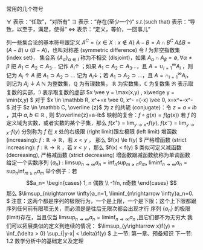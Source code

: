 常用的几个符号

$\forall$ 表示：“任取”，“对所有”
$\exists$ 表示：“存在(至少一个)“
$s.t. (\text{such that})$ 表示：“导致，以至于，满足，使得”
$\iff$ 表示：“定义，等价，一回事儿”

列一些集合论的基本符号跟定义
$A^C=\{x \in X: x\notin A\}$
$A-B=A \cap B^C$
$A\Delta B=(A-B) \cup (B-A)$，也叫对称差 (symmetric difference)
令 $I$ 为非空指数集 (index set)， 集合系 $\{A_{\alpha}\}_{\alpha \in I}$ 称为不相交 (disjoint)，如果 $A_{\alpha} \cap A_{\beta} = \emptyset, \forall \alpha \ne \beta$ 
把 $A_1 \subset A_2 \subset A_3 \ldots$  记作 $A_i \uparrow$ ；如果 $A_1 \subset A_2 \subset A_3 \ldots$，且 $A=\cup_{i=1}^\infty A_i$ ，则记为 $A_i \uparrow A$
把 $A_1 \supset A_2 \supset \ldots$ 记为 $A_i \downarrow$；若 $A_1 \supset A_2 \supset \ldots$，且 $A = \cap_{i=1}^\infty A_i$，则记为 $A_i \downarrow A$ 
$\mathbb N$ 为整数集，$\mathbb Q$ 为有理数集， $\mathbb R$ 为实数集，$\mathbb C$ 为复数集
$\Re$ 表示取复数的实部，$\Im$ 表示取复数的虚部
$x \vee y = \max(x,y) , x\wedge y = \min(x,y) $
对于 $x \in \mathbb R, x^+=x \vee 0, x^- =(-x) \vee 0, x=x^+-x^- $
对于 $z \in \mathbb C, \overline {z}$ 为 $z$ 的共轭 (conjugate)：令 $z=a+ib$ ，其中 $a,b \in \mathbb R$ , 则 $\overline{z}=a-ib$
映射的复合：$f \circ g(x) = f(g(x))$ 
若 $f$ 的定义域为实数，或者实数的某个子集，那么 $f(x^+)=\lim_{y \rightarrow x^+} f(y),~ f(x^-)=\lim_{y\rightarrow x^-}f(y)$ 分别称为 $f$ 在 $x$ 处的右极限 (right limit)跟左极限 (left limit)
增函数 (increasing): $f: \mathbb R \rightarrow \mathbb R$，若 $x <y$ ， 那么 $f(x) \le f(y) $
严格增函数 (strict increasing): $f: \mathbb R \rightarrow \mathbb R$ ，若 $x < y$ ，那么 $f(x) < f(y) $
类似可定义减函数 (decreasing), 严格减函数 (strict decreasing)
增函数跟减函数统称为单调函数
给定一个实数序列 $\{a_n\}$ :
 $\limsup_{n\rightarrow \infty} a_n=\inf_n \sup _{m\ge n} a_m$,
 $\liminf_{n\rightarrow \infty} a_n=\sup_n \inf _{m\ge n} a_m$
举个例子：若
$$a_n= \begin{cases} 1,  n 偶数 \\ -1/n, n奇数 \end{cases} $$
那么 $\limsup_{n\rightarrow \infty}a_n=1, \liminf_{n\rightarrow \infty}a_n=0. $ 
注意：这两个都是序列的极限行为，一个是上限，一个是下限；这个上下限都跟序列任何前有限项无关，而必须是是往后无限次都会出现才行
序列 $\{a_n\}$ 的极限 (limit)存在，当且仅当 $\limsup_{n\rightarrow \infty}a_n=\liminf_{n\rightarrow \infty}a_n$ ,且它们都不为无穷大
我们可以拓展类似的定义到连续的情况：
$\limsup_{y\rightarrow x}f(y) = \inf_{\delta > 0} \sup_{|y-x| < \delta}f(y) $
上一节: 第一章、预备知识
下一节: 1.2 数学分析中的基础定义及定理

